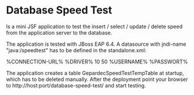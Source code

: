 # Database Speed Test
Is a mini JSF application to test the insert / select / update / delete speed from the application server to the database.

The application is tested with JBoss EAP 6.4.
A datasource with jndi-name "java:/speedtest" has to be defined in the standalone.xml:

<datasource jndi-name="java:/speedtest" pool-name="speedtest" enabled="true" use-java-context="true" spy="true">
	<connection-url>%CONNECTION-URL%</connection-url>
	<driver>%DRIVER%</driver>
	<pool>
		<min-pool-size>10</min-pool-size>
		<max-pool-size>50</max-pool-size>
	</pool>
	<security>
		<user-name>%USERNAME%</user-name>
		<password>%PASSWORT%</password>
	</security>
</datasource>

The application creates a table GepardecSpeedTestTempTable at startup, which has to be deleted manually.
After the deployment point your browser to http://host:port/database-speed-test/ and start testing.
